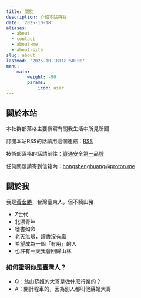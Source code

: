 ```yaml
---
title: 關於
description: 介紹本站與我
date: '2025-10-18'
aliases:
  - about
  - contact
  - about-me
  - about-site
slug: about
lastmod: '2025-10-18T18:58:00'
menu:
    main: 
        weight: -90
        params:
            icon: user
---
```


<script>var ConverlyCustomData = {channelId: null};</script>
<script async defer src="https://cdn.affiliates.one/production/adlinks/9632d86e82ddae2c6327eb55c530875fb8f852063ff7075dd96c7f802672af39.js"></script>

## 關於本站
本社群部落格主要撰寫有關我生活中所見所聞

訂閱本站RSS的話請用這個連結：[RSS](https://scientiatw.live/index.xml)

技術部落格的話請前往：[資通安全第一品牌](https://scientia-potentia-est.com/zh)

任何問題請寄到信箱內：hongshenghuang@proton.me

## 關於我
我是[黃宏勝](https://scientia-potentia-est.com/zh/hong-sheng-huang-zh/)，台灣臺東人，但不騎山豬

- Z世代
- 北漂青年
- 嗜書如命
- 老天無眼，讀書沒有贏
- 希望成為一個「有用」的人
- 也許有一天我會回歸山林

### 如何證明你是臺灣人？
- Q：翁山蘇姬的大哥是做什麼行業的？
- A：開計程車的，因為別人都叫他蘇姬大哥
